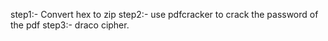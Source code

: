 step1:- Convert hex to zip
step2:- use pdfcracker to crack the password of the pdf
step3:- draco cipher.
